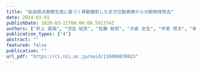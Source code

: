 ```yaml
---
title: "自由視点画像生成に基づく移動撮影した全方位動画像からの動物体除去"
date: 2014-03-01
publishDate: 2020-03-11T00:06:08.591374Z
authors: ["井上 直哉", "河合 紀彦", "佐藤 智和", "大倉 史生", "中島 悠太", "横矢 直和"]
publication_types: ["4"]
abstract: ""
featured: false
publication: ""
url_pdf: "https://ci.nii.ac.jp/naid/110009830023"
---
```


